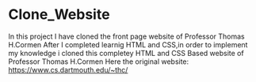 # Clone_Website
In this project I have cloned the front page website of Professor Thomas H.Cormen
After I completed learnig HTML and CSS,in order to implement my knowledge i cloned this completey HTML and CSS Based website of Professor Thomas H.Cormen
Here the original website: https://www.cs.dartmouth.edu/~thc/
